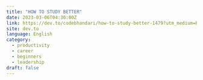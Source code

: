 ```yaml
---
title: "HOW TO STUDY BETTER"
date: 2023-03-06T04:30:00Z
link: https://dev.to/codebhandari/how-to-study-better-1479?utm_medium=RSS&utm_source=news.12bit.vn
site: dev.to
language: English
category:
  - productivity
  - career
  - beginners
  - leadership
draft: false
---
```

